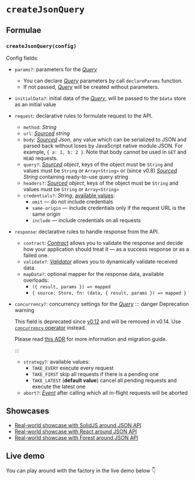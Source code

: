 # `createJsonQuery`

## Formulae

### `createJsonQuery(config)`

Config fields:

- `params?`: parameters for the [_Query_](/api/primitives/query)

  - You can declare [_Query_](/api/primitives/query) parameters by call `declareParams` function.
  - If not passed, [_Query_](/api/primitives/query) will be created without parameters.

- `initialData?`: initial data of the [_Query_](/api/primitives/query), will be passed to the `$data` store as an initial value

- `request`: declarative rules to formulate request to the API.

  - `method`: _String_
  - `url`: _[Sourced](/api/primitives/sourced) string_
  - `body`: _[Sourced](/api/primitives/sourced) Json_, any value which can be serialized to JSON and parsed back without loses by JavaScript native module JSON. For example, `{ a: 1, b: 2 }`. Note that body cannot be used in `GET` and `HEAD` requests.
  - `query?`: _[Sourced](/api/primitives/sourced) object_, keys of the object must be `String` and values must be `String` or `Array<String>` or (since v0.8) _[Sourced](/api/primitives/sourced) String_ containing ready-to-use query string
  - `headers?`: _[Sourced](/api/primitives/sourced) object_, keys of the object must be `String` and values must be `String` or `Array<String>`
  - `credentials?`: _String_, [available values](https://developer.mozilla.org/en-US/docs/Web/API/Request/credentials):
    - `omit` — do not include credentials
    - `same-origin` — include credentials only if the request URL is the same origin
    - `include` — include credentials on all requests

- `response`: declarative rules to handle response from the API.

  - `contract`: [_Contract_](/api/primitives/contract) allows you to validate the response and decide how your application should treat it — as a success response or as a failed one.
  - `validate?`: [_Validator_](/api/primitives/validator) allows you to dynamically validate received data.
  - `mapData?`: optional mapper for the response data, available overloads:
    - `({ result, params }) => mapped`
    - `{ source: Store, fn: (data, { result, params }) => mapped }`

- `concurrency?`: concurrency settings for the [_Query_](/api/primitives/query)
  ::: danger Deprecation warning

  This field is deprecated since [v0.12](/releases/0-12) and will be removed in v0.14. Use [`concurrency` operator](/api/operators/concurrency) instead.

  Please read [this ADR](/adr/concurrency) for more information and migration guide.

  :::

  - `strategy?`: available values:
    - `TAKE_EVERY` execute every request
    - `TAKE_FIRST` skip all requests if there is a pending one
    - `TAKE_LATEST` (**default value**) cancel all pending requests and execute the latest one
  - `abort?`: [_Event_](https://effector.dev/en/api/effector/event/) after calling which all in-flight requests will be aborted

## Showcases

- [Real-world showcase with SolidJS around JSON API](https://github.com/igorkamyshev/farfetched/tree/master/apps/showcase/solid-real-world-rick-morty/)
- [Real-world showcase with React around JSON API](https://github.com/igorkamyshev/farfetched/tree/master/apps/showcase/react-real-world-pokemons/)
- [Real-world showcase with Forest around JSON API](https://github.com/igorkamyshev/farfetched/tree/master/apps/showcase/forest-real-world-breaking-bad/)

## Live demo

You can play around with the factory in the live demo below 👇

<script setup lang="ts">
import demoFile from './create_json_query.live.vue?raw';
</script>

<LiveDemo :demoFile="demoFile" />

